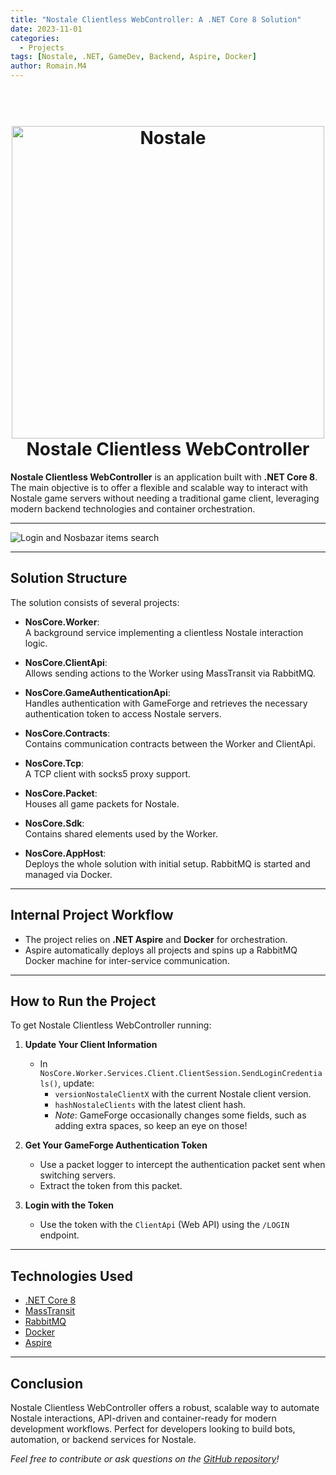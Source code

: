 ```yaml
---
title: "Nostale Clientless WebController: A .NET Core 8 Solution"
date: 2023-11-01
categories: 
  - Projects
tags: [Nostale, .NET, GameDev, Backend, Aspire, Docker]
author: Romain.M4
---
```


<h1 align="center">
  <br>
  <img src="https://secure-asset-delivery.gameforge.com/partnersite_live_product/81854f0b-0698-4507-bcae-59b909e2f1f0/11EZuBbI9Ss_big.jpg" alt="Nostale" width="500">
  <br>
  Nostale Clientless WebController
  <br>
</h1>

**Nostale Clientless WebController** is an application built with **.NET Core 8**. The main objective is to offer a flexible and scalable way to interact with Nostale game servers without needing a traditional game client, leveraging modern backend technologies and container orchestration.

---

<img src="https://ntdev.tech/Assets/Projects/NostaleClientLessWebController/Poc.gif" alt="Login and Nosbazar items search" title="Login and Nosbazar items search"/>

---

## Solution Structure

The solution consists of several projects:

- **NosCore.Worker**:  
  A background service implementing a clientless Nostale interaction logic.

- **NosCore.ClientApi**:  
  Allows sending actions to the Worker using MassTransit via RabbitMQ.

- **NosCore.GameAuthenticationApi**:  
  Handles authentication with GameForge and retrieves the necessary authentication token to access Nostale servers.

- **NosCore.Contracts**:  
  Contains communication contracts between the Worker and ClientApi.

- **NosCore.Tcp**:  
  A TCP client with socks5 proxy support.

- **NosCore.Packet**:  
  Houses all game packets for Nostale.

- **NosCore.Sdk**:  
  Contains shared elements used by the Worker.

- **NosCore.AppHost**:  
  Deploys the whole solution with initial setup. RabbitMQ is started and managed via Docker.

---

## Internal Project Workflow

- The project relies on **.NET Aspire** and **Docker** for orchestration.
- Aspire automatically deploys all projects and spins up a RabbitMQ Docker machine for inter-service communication.

---

## How to Run the Project

To get Nostale Clientless WebController running:

1. **Update Your Client Information**  
   - In `NosCore.Worker.Services.Client.ClientSession.SendLoginCredentials()`, update:
     - `versionNostaleClientX` with the current Nostale client version.
     - `hashNostaleClients` with the latest client hash.
     - *Note*: GameForge occasionally changes some fields, such as adding extra spaces, so keep an eye on those!

2. **Get Your GameForge Authentication Token**  
   - Use a packet logger to intercept the authentication packet sent when switching servers.
   - Extract the token from this packet.

3. **Login with the Token**  
   - Use the token with the `ClientApi` (Web API) using the `/LOGIN` endpoint.

---

## Technologies Used

- [.NET Core 8](https://dotnet.microsoft.com/)
- [MassTransit](https://masstransit-project.com/)
- [RabbitMQ](https://www.rabbitmq.com/)
- [Docker](https://www.docker.com/)
- [Aspire](https://github.com/dotnet/aspire)

---

## Conclusion

Nostale Clientless WebController offers a robust, scalable way to automate Nostale interactions, API-driven and container-ready for modern development workflows. Perfect for developers looking to build bots, automation, or backend services for Nostale.

*Feel free to contribute or ask questions on the [GitHub repository](https://github.com/RomainM4/Nostale-Clientless-WebController)!*
